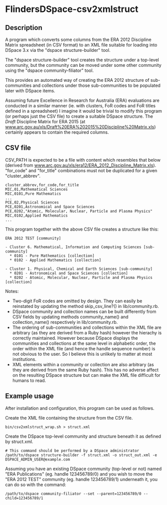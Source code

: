 FlindersDSpace-csv2xmlstruct
============================

Description
-----------

A program which converts some columns from the ERA 2012 Discipline Matrix
spreadsheet (in CSV format) to an XML file suitable for loading into
DSpace 3.x via the "dspace structure-builder" tool.

The "dspace structure-builder" tool creates the structure under a top-level
community, but the community can be moved under some other community using
the "dspace community-filiator" tool.

This provides an automated way of creating the ERA 2012 structure of
sub-communities and collections under those sub-communities to be
populated later with DSpace items.

Assuming future Excellence in Research for Australia (ERA) evaluations
are conducted in a similar manner (ie. with clusters, FoR codes and
FoR titles defined in a spreadsheet) I imagine it would be trivial
to modify this program (or perhaps just the CSV file) to create a
suitable DSpace structure. The *Draft* Discipline Matrix for ERA 2015
(at www.arc.gov.au/xls/Draft%20ERA%202015%20Discipline%20Matrix.xls)
certainly appears to contain the required columns.


CSV file
--------

CSV_PATH is expected to be a file with content which resembles that below
(derived from www.arc.gov.au/xls/era12/ERA_2012_Discipline_Matrix.xls).
"for_code" and "for_title" combinations must not be duplicated for a
given "cluster_abbrev".

```
cluster_abbrev,for_code,for_title
MIC,01,Mathematical Sciences
MIC,0101,Pure Mathematics
...
PCE,02,Physical Sciences
PCE,0201,Astronomical and Space Sciences
PCE,0202,"Atomic, Molecular, Nuclear, Particle and Plasma Physics"
MIC,0102,Applied Mathematics
...
```

This program together with the above CSV file creates a structure like this:
```
ERA 2012 TEST [community]

- Cluster 6. Mathematical, Information and Computing Sciences [sub-community]
  * 0101 - Pure Mathematics [collection]
  * 0102 - Applied Mathematics [collection]

- Cluster 1. Physical, Chemical and Earth Sciences [sub-community]
  * 0201 - Astronomical and Space Sciences [collection]
  * 0202 - Atomic, Molecular, Nuclear, Particle and Plasma Physics [collection]
```

Notes:
- Two-digit FoR codes are omitted by design. They can easily be
  reinstated by updating the method skip_csv_line?() in lib/community.rb.
- DSpace community and collection names can be built differently from CSV
  fields by updating methods community_name() and collection_name()
  respectively in lib/community.rb.
- The ordering of sub-communities and collections within the XML file are
  arbitrary (as they are derived from a Ruby hash) however the hierachy
  is correctly maintained. However because DSpace displays the communities
  and collections at the same level in alphabetic order, the order within
  the XML file (and hence the handle sequence number) is not obvious to
  the user. So I believe this is unlikely to matter at most institutions.
- XML elements within a community or collection are also arbitrary (as
  they are derived from the same Ruby hash). This has no adverse affect
  on the resulting DSpace structure but can make the XML file difficult
  for humans to read.

Example usage
-------------

After installation and configuration, this program can be used as follows.

Create the XML file containing the structure from the CSV file.
```
bin/csv2xmlstruct_wrap.sh > struct.xml
```

Create the DSpace top-level community and structure beneath it as
defined by struct.xml.
```
# This command should be performed by a DSpace administrator
/path/to/dspace structure-builder -f struct.xml -o struct_out.xml -e DSPACE_ADMIN_USER@example.com
```

Assuming you have an existing DSpace community (top-level or not)
named "ERA Publications" (eg. handle 123456789/0) and you wish to
move the "ERA 2012 TEST" community (eg. handle 123456789/1)
underneath it, you can do so with the command:
```
/path/to/dspace community-filiator --set --parent=123456789/0 --child=123456789/1
```


